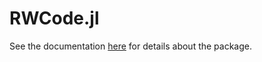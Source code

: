 # RWCode.jl

See the documentation [here](https://vrg2121.github.io/RWCode.jl/) for details about the package.

